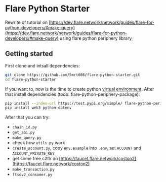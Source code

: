 # Flare Python Starter
Rewrite of tutorial on [https://dev.flare.network/network/guides/flare-for-python-developers/#make-query](https://dev.flare.network/network/guides/flare-for-python-developers/#make-query) using flare python periphery library,

## Getting started
First clone and intsall dependencies:
```bash
git clone https://github.com/Smrt666/flare-python-starter.git
cd flare-python-starter
```
If you want to, now is the time to create python [virtual environment](https://docs.python.org/3/library/venv.html#how-venvs-work).
After that install dependencies (todo: flare-python-periphery-package):
```bash
pip install --index-url https://test.pypi.org/simple/ flare-python-periphery-package --extra-index-url https://pypi.org/simple poirot
pip install web3 python-dotenv
```

After that you can try:
* `chain_id.py`
* `get_abi.py`
* `make_query.py`
* check how `utils.py` work
* `create_account.py`, copy `env.example` into `.env`, set `ACCOUNT` and `ACCOUNT_PRIVATE_KEY`
* get some free c2flr on [https://faucet.flare.network/coston2](https://faucet.flare.network/coston2)
* `make_transaction.py`
* `ftsov2_consumer.py`
